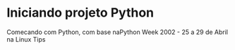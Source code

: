 # Iniciando projeto Python

Comecando com Python, com base naPython Week 2002 - 25 a 29 de Abril na Linux Tips